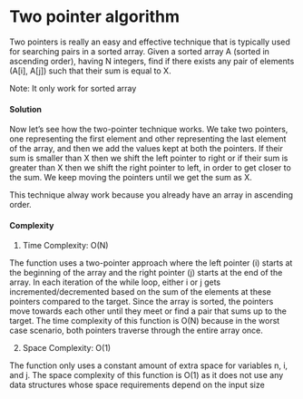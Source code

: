 # Two pointer algorithm

Two pointers is really an easy and effective technique that is typically used for searching pairs in a sorted array.
Given a sorted array A (sorted in ascending order), having N integers, find if there exists any pair of elements (A[i], A[j]) such that their sum is equal to X.

Note:
It only work for sorted array

#### Solution

Now let’s see how the two-pointer technique works. We take two pointers, one representing the first element and other representing the last element of the array, and then we add the values kept at both the pointers. If their sum is smaller than X then we shift the left pointer to right or if their sum is greater than X then we shift the right pointer to left, in order to get closer to the sum. We keep moving the pointers until we get the sum as X. 

This technique alway work because you already have an array in ascending order.

#### Complexity 

1. Time Complexity: O(N)

The function uses a two-pointer approach where the left pointer (i) starts at the beginning of the array and the right pointer (j) starts at the end of the array.
In each iteration of the while loop, either i or j gets incremented/decremented based on the sum of the elements at these pointers compared to the target.
Since the array is sorted, the pointers move towards each other until they meet or find a pair that sums up to the target.
The time complexity of this function is O(N) because in the worst case scenario, both pointers traverse through the entire array once.

2. Space Complexity: O(1)

The function only uses a constant amount of extra space for variables n, i, and j.
The space complexity of this function is O(1) as it does not use any data structures whose space requirements depend on the input size